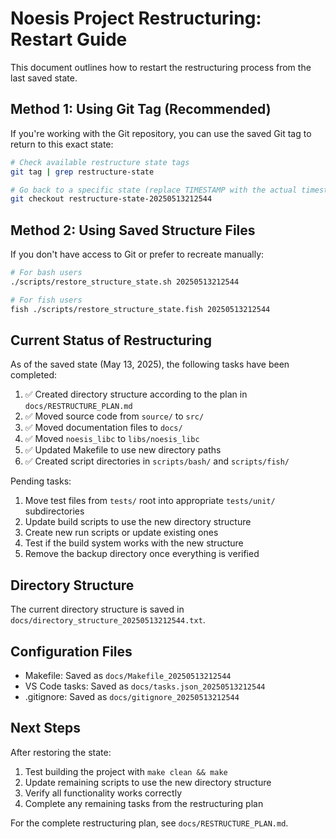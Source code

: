 # Noesis Project Restructuring: Restart Guide

This document outlines how to restart the restructuring process from the last saved state.

## Method 1: Using Git Tag (Recommended)

If you're working with the Git repository, you can use the saved Git tag to return to this exact state:

```bash
# Check available restructure state tags
git tag | grep restructure-state

# Go back to a specific state (replace TIMESTAMP with the actual timestamp)
git checkout restructure-state-20250513212544
```

## Method 2: Using Saved Structure Files

If you don't have access to Git or prefer to recreate manually:

```bash
# For bash users
./scripts/restore_structure_state.sh 20250513212544

# For fish users
fish ./scripts/restore_structure_state.fish 20250513212544
```

## Current Status of Restructuring

As of the saved state (May 13, 2025), the following tasks have been completed:

1. ✅ Created directory structure according to the plan in `docs/RESTRUCTURE_PLAN.md`
2. ✅ Moved source code from `source/` to `src/`
3. ✅ Moved documentation files to `docs/`
4. ✅ Moved `noesis_libc` to `libs/noesis_libc`
5. ✅ Updated Makefile to use new directory paths
6. ✅ Created script directories in `scripts/bash/` and `scripts/fish/`

Pending tasks:

1. Move test files from `tests/` root into appropriate `tests/unit/` subdirectories
2. Update build scripts to use the new directory structure
3. Create new run scripts or update existing ones
4. Test if the build system works with the new structure
5. Remove the backup directory once everything is verified

## Directory Structure

The current directory structure is saved in `docs/directory_structure_20250513212544.txt`.

## Configuration Files

- Makefile: Saved as `docs/Makefile_20250513212544`
- VS Code tasks: Saved as `docs/tasks.json_20250513212544`
- .gitignore: Saved as `docs/gitignore_20250513212544`

## Next Steps

After restoring the state:

1. Test building the project with `make clean && make`
2. Update remaining scripts to use the new directory structure
3. Verify all functionality works correctly
4. Complete any remaining tasks from the restructuring plan

For the complete restructuring plan, see `docs/RESTRUCTURE_PLAN.md`.
